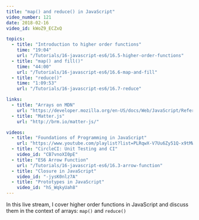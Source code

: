 ```yaml
---
title: "map() and reduce() in JavaScript"
video_number: 121
date: 2018-02-16
video_id: kWoZ9_ECZxQ

topics:
  - title: "Introduction to higher order functions"
    time: "19:04"
    url: "/Tutorials/16-javascript-es6/16.5-higher-order-functions"
  - title: "map() and fill()"
    time: "44:00"
    url: "/Tutorials/16-javascript-es6/16.6-map-and-fill"
  - title: "reduce()"
    time: "1:09:53"
    url: "/Tutorials/16-javascript-es6/16.7-reduce"

links:
  - title: "Arrays on MDN"
    url: "https://developer.mozilla.org/en-US/docs/Web/JavaScript/Reference/Global_Objects/Array"
  - title: "Matter.js"
    url: "http://brm.io/matter-js/"

videos:
  - title: "Foundations of Programming in JavaScript"
    url: "https://www.youtube.com/playlist?list=PLRqwX-V7Uu6Zy51Q-x9tMWIv9cueOFTFA"
  - title: "CircleCI: Unit Testing and CI"
    video_id: "CB7vnoXI0pE"
  - title: "ES6 Arrow Function"
    url: "/Tutorials/16-javascript-es6/16.3-arrow-function"
  - title: "Closure in JavaScript"
    video_id: "-jysK0nlz7A"
  - title: "Prototypes in JavaScript"
    video_id: "hS_WqkyUah8"
---
```


In this live stream, I cover higher order functions in JavaScript and discuss them in the context of arrays: `map()` and `reduce()`

